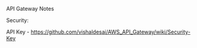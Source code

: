API Gateway Notes

Security:

API Key - https://github.com/vishaldesai/AWS_API_Gateway/wiki/Security-Key
